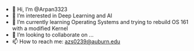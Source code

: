 - 👋 Hi, I’m @Arpan3323
- 👀 I’m interested in Deep Learning and AI
- 🌱 I’m currently learning Operating Systems and trying to rebuild OS 161 with a modified Kernel
- 💞️ I’m looking to collaborate on ...
- 📫 How to reach me: azs0239@auburn.edu
